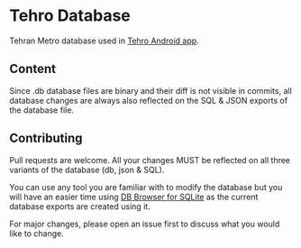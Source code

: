 # Tehro Database
Tehran Metro database used in [Tehro Android app](https://github.com/yasandev/tehro-android).

## Content
Since .db database files are binary and their diff is not visible in commits, all database changes are always also reflected on the SQL & JSON exports of the database file.

## Contributing
Pull requests are welcome. All your changes MUST be reflected on all three variants of the database (db, json & SQL). 

You can use any tool you are familiar with to modify the database but you will have an easier time using [DB Browser for SQLite](https://github.com/sqlitebrowser/sqlitebrowser) as the current database exports are created using it.

For major changes, please open an issue first to discuss what you would like to change.
